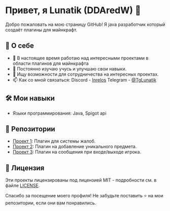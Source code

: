 # Привет, я Lunatik (DDAredW) 👋

Добро пожаловать на мою страницу GitHub! Я java разработчик который создаёт плагины для майнкрафт.

## 🚀 О себе

- 🔭 В настоящее время работаю над интересными проектами в области плагинов для майнкрафта
- 🌱 Постоянно изучаю учусь и улучшаю свои навыки.
- 👯 Ищу возможности для сотрудничества на интересных проектах.
- 📫 Как со мной связаться: Discord - [Inrelos](https://discord.gg/PzTPKz9KXW) Telegram - [@TgLunatik](@TgLunatik)

## 🛠️ Мои навыки

- Языки программирования: Java, Spigot api

## 🌟 Репозитории

- [Проект 1](https://github.com/DDAredW/DDReports): Плагин для системы жалоб.
- [Проект 2](https://github.com/DDAredW/DDLostness): Плагин на добавление уникального предмета.
- [Проект 3](https://github.com/DDAredW/DDWelcome): Плагин на сообщения при входе/выходе игрока.

## 📄 Лицензия

Эти проекты лицензированы под лицензией MIT - подробности см. в файле [LICENSE](LICENSE).

Спасибо за посещение моего профиля! Не забудьте поставить ⭐️ на мои репозитории, если они вам понравились.
